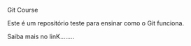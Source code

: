 Git Course

Este é um repositório teste para ensinar como o Git funciona. 

Saiba mais no linK........
